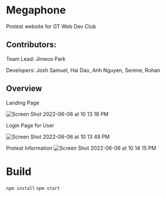 # Megaphone
Protest website for GT Web Dev Club

## Contributors: 

Team Lead: 
Jinwoo Park

Developers: Josh Samuel, Hai Dao, Anh Nguyen, Serene, Rohan 
## Overview
Landing Page

![Screen Shot 2022-06-06 at 10 13 18 PM](https://user-images.githubusercontent.com/90353674/172520978-8ac0522d-62d4-44d4-b736-296c291bf70a.png)

Login Page for User

![Screen Shot 2022-06-06 at 10 13 49 PM](https://user-images.githubusercontent.com/90353674/172520998-a6286e04-0e6d-4f4a-83b3-2ff6284e9d19.png)

Protest Information
![Screen Shot 2022-06-06 at 10 14 15 PM](https://user-images.githubusercontent.com/90353674/172521015-d19d1c41-892c-4dab-9959-f9e8ae64ff1b.png)


# Build
```npm install```
```npm start```
